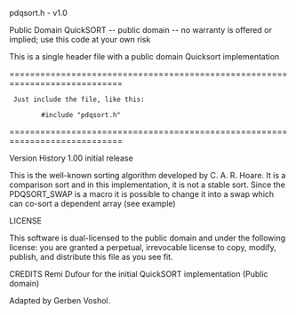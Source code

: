  pdqsort.h - v1.0
 
 Public Domain QuickSORT -- public domain -- no warranty is offered or implied; use this code at your own risk

 This is a single header file with a public domain Quicksort implementation 

 ============================================================================
     
     Just include the file, like this:

            #include "pdqsort.h"

 ============================================================================

 Version History
        1.00  initial release

 This is the well-known sorting algorithm developed by C. A. R. Hoare. It is a comparison 
 sort and in this implementation, it is not a stable sort. Since the PDQSORT_SWAP is a macro
 it is possible to change it into a swap which can co-sort a dependent array (see example)

 LICENSE

 This software is dual-licensed to the public domain and under the following
 license: you are granted a perpetual, irrevocable license to copy, modify,
 publish, and distribute this file as you see fit.

 CREDITS
 Remi Dufour for the initial QuickSORT implementation (Public domain)

 Adapted by Gerben Voshol.
